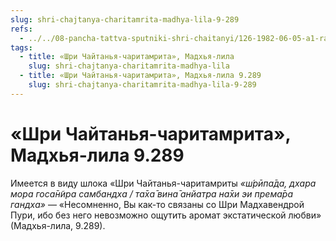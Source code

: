 ```yaml
---
slug: shri-chajtanya-charitamrita-madhya-lila-9-289
refs:
  - ../../08-pancha-tattva-sputniki-shri-chaitanyi/126-1982-06-05-a1-radharani-i-rukmini-v-lichnosti-gadadhara-pandita.md
tags:
  - title: «Шри Чайтанья-чаритамрита», Мадхья-лила
    slug: shri-chajtanya-charitamrita-madhya-lila
  - title: «Шри Чайтанья-чаритамрита», Мадхья-лила 9.289
    slug: shri-chajtanya-charitamrita-madhya-lila-9-289
---
```


# «Шри Чайтанья-чаритамрита», Мадхья-лила 9.289

Имеется в виду шлока «Шри Чайтанья-чаритамриты *«ш́рӣпа̄да, дхара мора госа̄н̃ира самбандха / та̄ха̄ вина̄ анйатра на̄хи эи према̄ра гандха»* — «Несомненно, Вы как-то связаны со Шри Мадхавендрой Пури, ибо без него невозможно ощутить аромат экстатической любви» (Мадхья-лила, 9.289).
